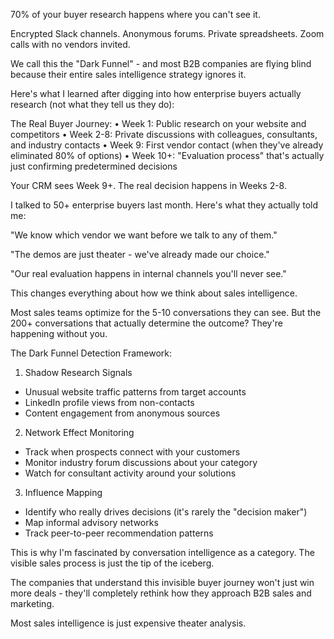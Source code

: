 70% of your buyer research happens where you can't see it.

Encrypted Slack channels. Anonymous forums. Private spreadsheets. Zoom calls with no vendors invited.

We call this the "Dark Funnel" - and most B2B companies are flying blind because their entire sales intelligence strategy ignores it.

Here's what I learned after digging into how enterprise buyers actually research (not what they tell us they do):

The Real Buyer Journey:
• Week 1: Public research on your website and competitors
• Week 2-8: Private discussions with colleagues, consultants, and industry contacts
• Week 9: First vendor contact (when they've already eliminated 80% of options)
• Week 10+: "Evaluation process" that's actually just confirming predetermined decisions

Your CRM sees Week 9+. 
The real decision happens in Weeks 2-8.

I talked to 50+ enterprise buyers last month. Here's what they actually told me:

"We know which vendor we want before we talk to any of them."

"The demos are just theater - we've already made our choice."

"Our real evaluation happens in internal channels you'll never see."

This changes everything about how we think about sales intelligence.

Most sales teams optimize for the 5-10 conversations they can see. But the 200+ conversations that actually determine the outcome? They're happening without you.

The Dark Funnel Detection Framework:

1. Shadow Research Signals
- Unusual website traffic patterns from target accounts
- LinkedIn profile views from non-contacts
- Content engagement from anonymous sources

2. Network Effect Monitoring
- Track when prospects connect with your customers
- Monitor industry forum discussions about your category
- Watch for consultant activity around your solutions

3. Influence Mapping
- Identify who really drives decisions (it's rarely the "decision maker")
- Map informal advisory networks
- Track peer-to-peer recommendation patterns

This is why I'm fascinated by conversation intelligence as a category. The visible sales process is just the tip of the iceberg.

The companies that understand this invisible buyer journey won't just win more deals - they'll completely rethink how they approach B2B sales and marketing.

Most sales intelligence is just expensive theater analysis.